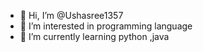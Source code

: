 - 👋 Hi, I’m @Ushasree1357
- 👀 I’m interested in programming language
- 🌱 I’m currently learning python ,java
<!---
Ushasree1357/Ushasree1357 is a ✨ special ✨ repository because its `README.md` (this file) appears on your GitHub profile.
You can click the Preview link to take a look at your changes.
--->
